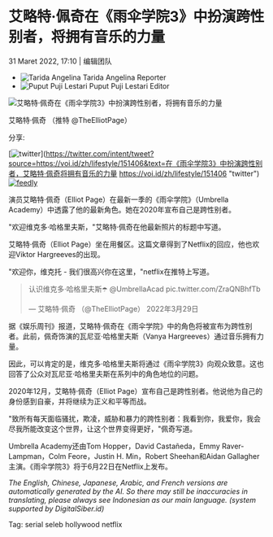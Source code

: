 # 艾略特·佩奇在《雨伞学院3》中扮演跨性别者，将拥有音乐的力量

31 Maret 2022, 17:10 | 编辑团队

-   ![Tarida Angelina](https://imgsrv2.voi.id/DLXhcPyd8OOuJDzx9xAYzNWaOfL5TPFlr5d8wxf_90o/auto/30/30/sm/1/bG9jYWw6Ly8vdXNlcnMvTm92ZW1iZXIyMDE5L1BUN01BVzRRdk50UjRRTUZzUmRILnBuZw.jpg)
    Tarida Angelina Reporter
-   ![Puput Puji Lestari](https://imgsrv2.voi.id/AXpHk0YFG0yaUSU2CmYxfG8PmXTrouq-hyw7JxOUiKQ/auto/30/30/sm/1/bG9jYWw6Ly8vdXNlcnMvZGVmYXVsdC5wbmc.jpg)
    Puput Puji Lestari Editor

![艾略特·佩奇在《雨伞学院3》中扮演跨性别者，将拥有音乐的力量](https://imgsrv2.voi.id/HVjcTBeO0q3HcQO7n_XT1FdxiWHMNbSibeAtozrUr8w/auto/1200/675/sm/1/bG9jYWw6Ly8vcHVibGlzaGVycy8xNTE0MDYvMjAyMjAzMzAxMDAzLW1haW4uY3JvcHBlZF8xNjQ4NjA5NDAwLkpQRw.jpg)

艾略特·佩奇 （推特 @TheElliotPage）

分享:

 [![twitter](https://asset.voi.id/images/partials/twitter-white.png)](https://twitter.com/intent/tweet?source=https://voi.id/zh/lifestyle/151406&text=在《雨伞学院3》中扮演跨性别者，艾略特·佩奇将拥有音乐的力量 https://voi.id/zh/lifestyle/151406 "twitter")[![feedly](https://asset.voi.id/images/partials/FD.png)](https://feedly.com/i/subscription/feed%2Fhttps%3A%2F%2Fvoi.id%2Frss%2F "feedly")

演员艾略特·佩奇（Elliot Page）在最新一季的《雨伞学院》（Umbrella Academy）中透露了他的最新角色。她在2020年宣布自己是跨性别者。

"欢迎维克多·哈格里夫斯，"艾略特·佩奇在他最新照片的标题中写道。

艾略特·佩奇（Elliot Page）坐在用餐区。这篇文章得到了Netflix的回应，他也欢迎Viktor Hargreeves的出现。

"欢迎你，维克托 - 我们很高兴你在这里，"netflix在推特上写道。

> 认识维克多·哈格里夫斯☂️ @UmbrellaAcad pic.twitter.com/ZraQNBhfTb
> 
> — 艾略特·佩奇 （@TheElliotPage） 2022年3月29日

据《娱乐周刊》报道，艾略特·佩奇在《雨伞学院》中的角色将被宣布为跨性别者。此前，佩奇饰演的瓦尼亚·哈格里夫斯（Vanya Hargreeves）通过音乐拥有力量。

因此，可以肯定的是，维克多·哈格里夫斯将通过《雨伞学院3》向观众致意。这也回答了公众对瓦尼亚·哈格里夫斯在系列中的角色地位的问题。

2020年12月，艾略特·佩奇（Elliot Page）宣布自己是跨性别者。他说他为自己的身份感到自豪，并将继续为正义和平等而战。

"致所有每天面临骚扰，欺凌，威胁和暴力的跨性别者：我看到你，我爱你，我会尽我所能改变这个世界，让这个世界变得更好，"佩奇写道。

Umbrella Academy还由Tom Hopper，David Castañeda，Emmy Raver-Lampman，Colm Feore，Justin H. Min，Robert Sheehan和Aidan Gallagher主演。《雨伞学院3》将于6月22日在Netflix上发布。

_The English, Chinese, Japanese, Arabic, and French versions are automatically generated by the AI. So there may still be inaccuracies in translating, please always see Indonesian as our main language. (system supported by DigitalSiber.id)_

Tag: serial seleb hollywood netflix
